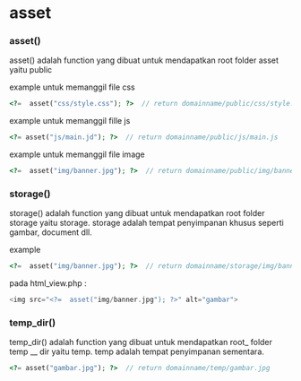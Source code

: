 # asset



### asset()

asset() adalah function yang dibuat untuk mendapatkan root folder asset yaitu public

example untuk memanggil file css

```php
<?=  asset("css/style.css"); ?>  // return domainname/public/css/style.css
```

example untuk memanggil fille js

```php
<?= asset("js/main.jd"); ?>  // return domainname/public/js/main.js
```

example untuk memanggil file image

```php
<?=  asset("img/banner.jpg"); ?>  // return domainname/public/img/banner.jpg
```

### storage()

storage() adalah function yang dibuat untuk mendapatkan root folder storage yaitu storage. storage adalah tempat penyimpanan khusus seperti gambar, document dll.

example

```php
<?=  asset("img/banner.jpg"); ?>  // return domainname/storage/img/banner.jpg
```

pada html\_view.php :

```php
<img src="<?=  asset("img/banner.jpg"); ?>" alt="gambar">
```

### temp\_dir()

temp_dir() adalah function yang dibuat untuk mendapatkan root_ folder temp __ dir yaitu temp. temp adalah tempat penyimpanan sementara.

```php
<?= asset("gambar.jpg"); ?>  // return domainname/temp/gambar.jpg
```

